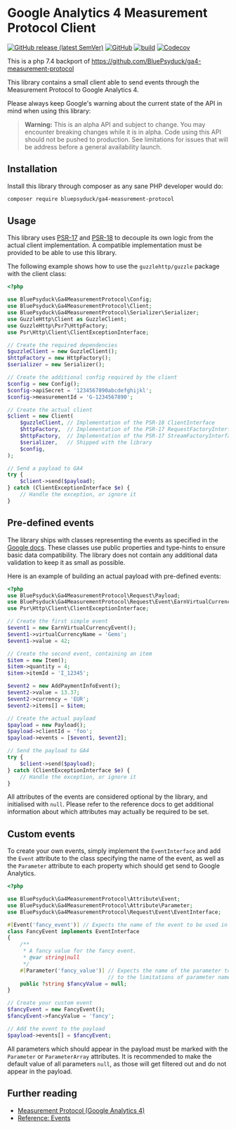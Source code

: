 # Google Analytics 4 Measurement Protocol Client

[![GitHub release (latest SemVer)](https://img.shields.io/github/v/release/BluePsyduck/ga4-measurement-protocol)](https://github.com/BluePsyduck/ga4-measurement-protocol/releases)
[![GitHub](https://img.shields.io/github/license/BluePsyduck/ga4-measurement-protocol)](LICENSE.md)
[![build](https://img.shields.io/github/workflow/status/BluePsyduck/ga4-measurement-protocol/CI?logo=github)](https://github.com/BluePsyduck/ga4-measurement-protocol/actions)
[![Codecov](https://img.shields.io/codecov/c/gh/BluePsyduck/ga4-measurement-protocol?logo=codecov)](https://codecov.io/gh/BluePsyduck/ga4-measurement-protocol)

This is a php 7.4 backport of https://github.com/BluePsyduck/ga4-measurement-protocol

This library contains a small client able to send events through the Measurement Protocol to Google Analytics 4.

Please always keep Google's warning about the current state of the API in mind when using this library:

> **Warning:** This is an alpha API and subject to change. You may encounter breaking changes while it is in alpha. Code 
> using this API should not be pushed to production. See limitations for issues that will be address before a general
> availability launch.

## Installation

Install this library through composer as any sane PHP developer would do:

```bash
composer require bluepsyduck/ga4-measurement-protocol
```

## Usage

This library uses [PSR-17](https://www.php-fig.org/psr/psr-17/) and [PSR-18](https://www.php-fig.org/psr/psr-18/) to
decouple its own logic from the actual client implementation. A compatible implementation must be provided to be able 
to use this library.

The following example shows how to use the `guzzlehttp/guzzle` package with the client class:

```php
<?php

use BluePsyduck\Ga4MeasurementProtocol\Config;
use BluePsyduck\Ga4MeasurementProtocol\Client;
use BluePsyduck\Ga4MeasurementProtocol\Serializer\Serializer;
use GuzzleHttp\Client as GuzzleClient;
use GuzzleHttp\Psr7\HttpFactory;
use Psr\Http\Client\ClientExceptionInterface;

// Create the required dependencies
$guzzleClient = new GuzzleClient();
$httpFactory = new HttpFactory();
$serializer = new Serializer();

// Create the additional config required by the client
$config = new Config();
$config->apiSecret = '1234567890abcdefghijkl';
$config->measurementId = 'G-1234567890';

// Create the actual client
$client = new Client(
    $guzzleClient, // Implementation of the PSR-18 ClientInterface 
    $httpFactory,  // Implementation of the PSR-17 RequestFactoryInterface
    $httpFactory,  // Implementation of the PSR-17 StreamFactoryInterface
    $serializer,   // Shipped with the library
    $config,
);

// Send a payload to GA4
try {
    $client->send($payload);
} catch (ClientExceptionInterface $e) {
    // Handle the exception, or ignore it
}
```

## Pre-defined events

The library ships with classes representing the events as specified in the 
[Google docs](https://developers.google.com/analytics/devguides/collection/protocol/ga4/reference/events). 
These classes use public properties and type-hints to ensure basic data compatibility. The library does not contain any
additional data validation to keep it as small as possible. 

Here is an example of building an actual payload with pre-defined events:

```php
<?php
use BluePsyduck\Ga4MeasurementProtocol\Request\Payload;
use BluePsyduck\Ga4MeasurementProtocol\Request\Event\EarnVirtualCurrencyEvent;
use Psr\Http\Client\ClientExceptionInterface;

// Create the first simple event
$event1 = new EarnVirtualCurrencyEvent();
$event1->virtualCurrencyName = 'Gems';
$event1->value = 42;

// Create the second event, containing an item
$item = new Item();
$item->quantity = 4;
$item->itemId = 'I_12345';

$event2 = new AddPaymentInfoEvent();
$event2->value = 13.37;
$event2->currency = 'EUR';
$event2->items[] = $item;

// Create the actual payload
$payload = new Payload();
$payload->clientId = 'foo';
$payload->events = [$event1, $event2];

// Send the payload to GA4
try {
    $client->send($payload);
} catch (ClientExceptionInterface $e) {
    // Handle the exception, or ignore it
}
```

All attributes of the events are considered optional by the library, and initialised with `null`. Please refer to the 
reference docs to get additional information about which attributes may actually be required to be set.

## Custom events

To create your own events, simply implement the `EventInterface` and add the `Event` attribute to the class specifying
the name of the event, as well as the `Parameter` attribute to each property which should get send to Google Analytics.

```php
<?php

use BluePsyduck\Ga4MeasurementProtocol\Attribute\Event;
use BluePsyduck\Ga4MeasurementProtocol\Attribute\Parameter;
use BluePsyduck\Ga4MeasurementProtocol\Request\Event\EventInterface;

#[Event('fancy_event')] // Expects the name of the event to be used in the payload to Google Analytics. 
class FancyEvent implements EventInterface
{
    /**
     * A fancy value for the fancy event.
     * @var string|null 
     */
    #[Parameter('fancy_value')] // Expects the name of the parameter to be used in the payload. Please pay attention
                                // to the limitations of parameter names, such as their maximum length.
    public ?string $fancyValue = null;
}

// Create your custom event
$fancyEvent = new FancyEvent();
$fancyEvent->fancyValue = 'fancy';

// Add the event to the payload
$payload->events[] = $fancyEvent;
```

All parameters which should appear in the payload must be marked with the `Parameter` or `ParameterArray` attributes.
It is recommended to make the default value of all parameters `null`, as those will get filtered out and do not appear
in the payload.

## Further reading

* [Measurement Protocol (Google Analytics 4)](https://developers.google.com/analytics/devguides/collection/protocol/ga4)
* [Reference: Events](https://developers.google.com/analytics/devguides/collection/protocol/ga4/reference/events)
